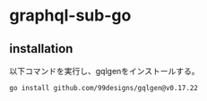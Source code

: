# graphql-sub-go

## installation

以下コマンドを実行し、gqlgenをインストールする。

```bash
go install github.com/99designs/gqlgen@v0.17.22
```

